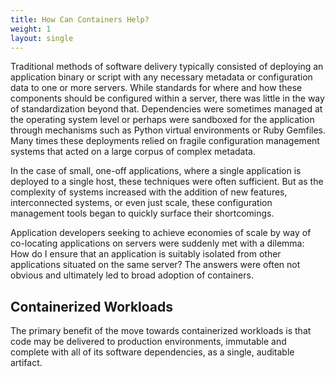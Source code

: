```yaml
---
title: How Can Containers Help?
weight: 1
layout: single
---
```


Traditional methods of software delivery typically consisted of deploying an
application binary or script with any necessary metadata or configuration data
to one or more servers. While standards for where and how these components
should be configured within a server, there was little in the way of
standardization beyond that. Dependencies were sometimes managed at the
operating system level or perhaps were sandboxed for the application through
mechanisms such as Python virtual environments or Ruby Gemfiles. Many times
these deployments relied on fragile configuration management systems that acted
on a large corpus of complex metadata.

In the case of small, one-off applications, where a single application is
deployed to a single host, these techniques were often sufficient. But as the
complexity of systems increased with the addition of new features,
interconnected systems, or even just scale, these configuration management tools
began to quickly surface their shortcomings.

Application developers seeking to achieve economies of scale by way of
co-locating applications on servers were suddenly met with a dilemma: How do I
ensure that an application is suitably isolated from other applications situated
on the same server? The answers were often not obvious and ultimately led to
broad adoption of containers.

## Containerized Workloads

The primary benefit of the move towards containerized workloads is that code may
be delivered to production environments, immutable and complete with all of its
software dependencies, as a single, auditable artifact.
